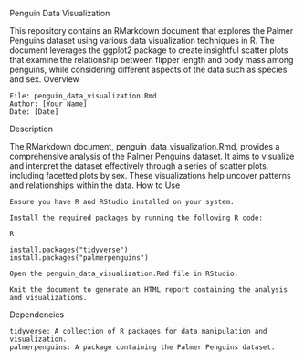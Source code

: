 Penguin Data Visualization

This repository contains an RMarkdown document that explores the Palmer Penguins dataset using various data visualization techniques in R. The document leverages the ggplot2 package to create insightful scatter plots that examine the relationship between flipper length and body mass among penguins, while considering different aspects of the data such as species and sex.
Overview

    File: penguin_data_visualization.Rmd
    Author: [Your Name]
    Date: [Date]

Description

The RMarkdown document, penguin_data_visualization.Rmd, provides a comprehensive analysis of the Palmer Penguins dataset. It aims to visualize and interpret the dataset effectively through a series of scatter plots, including facetted plots by sex. These visualizations help uncover patterns and relationships within the data.
How to Use

    Ensure you have R and RStudio installed on your system.

    Install the required packages by running the following R code:

    R

    install.packages("tidyverse")
    install.packages("palmerpenguins")

    Open the penguin_data_visualization.Rmd file in RStudio.

    Knit the document to generate an HTML report containing the analysis and visualizations.

Dependencies

    tidyverse: A collection of R packages for data manipulation and visualization.
    palmerpenguins: A package containing the Palmer Penguins dataset.